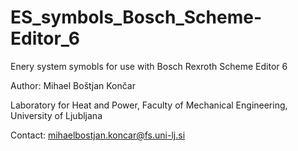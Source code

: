 # ES_symbols_Bosch_Scheme-Editor_6
Enery system symobls for use with Bosch Rexroth Scheme Editor 6

Author: Mihael Boštjan Končar

Laboratory for Heat and Power, Faculty of Mechanical Engineering, University of Ljubljana

Contact: mihaelbostjan.koncar@fs.uni-lj.si

